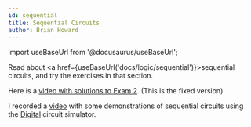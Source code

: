 ```yaml
---
id: sequential
title: Sequential Circuits
author: Brian Howard
---
```

import useBaseUrl from '@docusaurus/useBaseUrl';

Read about <a href={useBaseUrl('docs/logic/sequential')}>sequential circuits</a>, and try the exercises in that section.

Here is a [video with solutions to Exam 2](https://drive.google.com/file/d/18VMshqhb5ss3FF6q3B3o9_4FRrYvVf-_/view).
 (This is the fixed version)

I recorded a [video](https://drive.google.com/file/d/1E5uDztarzOBF0jLTrhv6IN6YsXud-Zad/view) with some demonstrations of sequential circuits using the [Digital](https://github.com/hneemann/Digital) circuit simulator.

<!--
Watch this accompanying [video](https://drive.google.com/file/d/1QfJfvfFxYEDZMT0C7xifwmewZLPPO5Pd/view) (and [DyKnow](https://drive.google.com/open?id=1-uyCi9ebCgwKVSm4fz8e70AoRq3Wikqj)).

Here is the [video](https://drive.google.com/file/d/1YDZjFcJuUmb37mmzqyvuDamNloRCYB7-/view) and [DyKnow](https://drive.google.com/open?id=1-vEzByG3HL9bZ9IXeqBro5eOPbN_EI6C) from the section A class session.
-->
